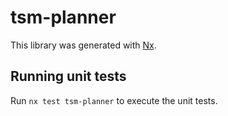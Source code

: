 # tsm-planner

This library was generated with [Nx](https://nx.dev).

## Running unit tests

Run `nx test tsm-planner` to execute the unit tests.

